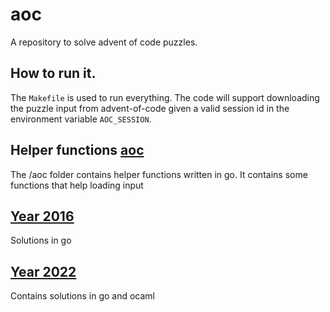 # aoc

A repository to solve advent of code puzzles. 

## How to run it.

The `Makefile` is used to run everything. The code will support downloading the puzzle input from advent-of-code given a valid session id in the environment variable `AOC_SESSION`.

## Helper functions [aoc](/aoc)

The /aoc folder contains helper functions written in go. It contains some functions that help loading input

## [Year 2016](/y2016)

Solutions in go


## [Year 2022](/y2022)

Contains solutions in go and ocaml

